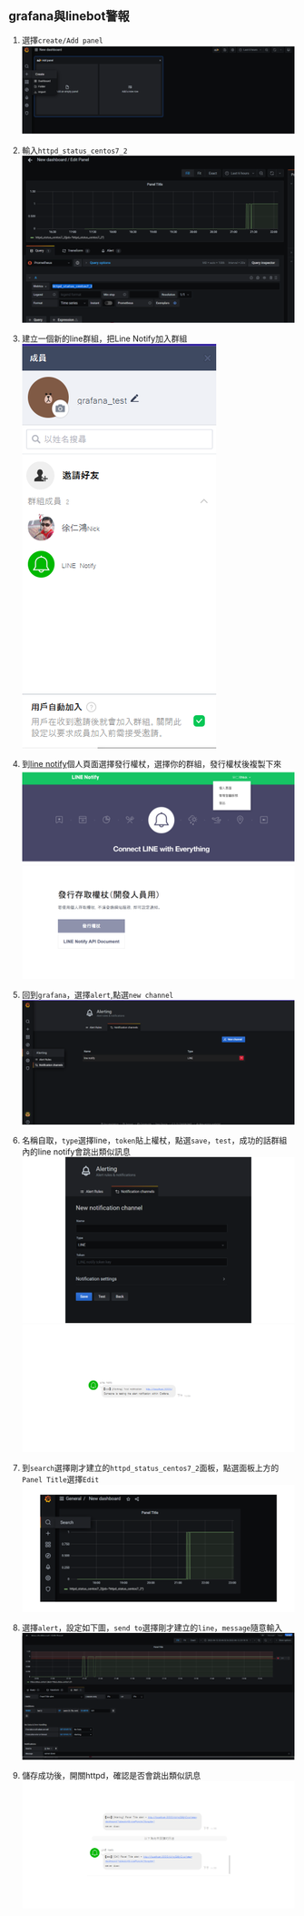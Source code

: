 ## grafana與linebot警報
1. 選擇`create/Add panel`   
![](pic/%E9%81%B8%E6%93%87create.png)
2. 輸入`httpd_status_centos7_2`  
![](pic/%E7%9B%A3%E6%8E%A7%E8%85%B3%E6%9C%AC2.png)
3. 建立一個新的line群組，把Line Notify加入群組  
![](pic/line_no1.png)
4. 到[line notify](https://notify-bot.line.me/zh_TW/)個人頁面選擇發行權杖，選擇你的群組，發行權杖後複製下來
![](pic/line_no.png)
![](pic/line_no2.png)
5. 回到`grafana`，選擇`alert`,點選`new channel`
![](pic/grafana_alert.png)
6. 名稱自取，`type`選擇line，`token`貼上權杖，點選`save`，`test`，成功的話群組內的line notify會跳出類似訊息
![](pic/grafana_alert2.png)
![](pic/line_no3.png)
   
7. 到`search`選擇剛才建立的`httpd_status_centos7_2`面板，點選面板上方的`Panel Title`選擇`Edit`
![](pic/grafana_alert3.png)
8. 選擇`alert`，設定如下圖，`send to`選擇剛才建立的`line`，`message`隨意輸入 
![](pic/grafana_alert4.png)
9. 儲存成功後，開關httpd，確認是否會跳出類似訊息  
![](pic/line_no4.png)